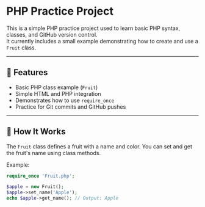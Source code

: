 # PHP Practice Project

This is a simple PHP practice project used to learn basic PHP syntax, classes, and GitHub version control.  
It currently includes a small example demonstrating how to create and use a `Fruit` class.

---

## 🚀 Features
- Basic PHP class example (`Fruit`)
- Simple HTML and PHP integration
- Demonstrates how to use `require_once`
- Practice for Git commits and GitHub pushes

---

## 🧠 How It Works
The `Fruit` class defines a fruit with a name and color.
You can set and get the fruit's name using class methods.

Example:
```php
require_once 'Fruit.php';

$apple = new Fruit();
$apple->set_name('Apple');
echo $apple->get_name(); // Output: Apple
